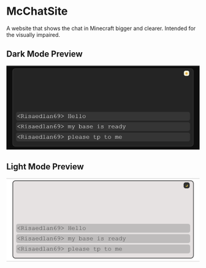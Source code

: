 # McChatSite

A website that shows the chat in Minecraft bigger and clearer.
Intended for the visually impaired.

## **Dark Mode Preview**
![Dark Mode](dark_chat.png)

## **Light Mode Preview**
![Light Mode](light_chat.png)
